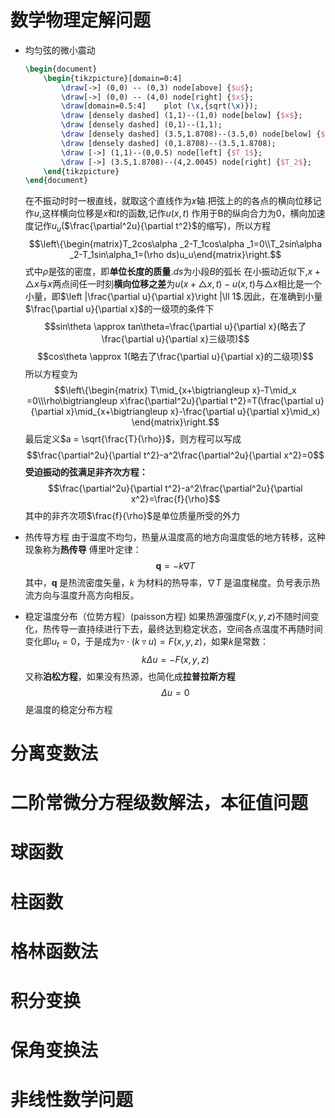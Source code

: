 # 数学物理定解问题
-  均匀弦的微小震动
	```tikz
	\begin{document}
		\begin{tikzpicture}[domain=0:4]
			\draw[->] (0,0) -- (0,3) node[above] {$u$};
			\draw[->] (0,0) -- (4,0) node[right] {$x$};
			\draw[domain=0.5:4]    plot (\x,{sqrt(\x)});
			\draw [densely dashed] (1,1)--(1,0) node[below] {$x$};
			\draw [densely dashed] (0,1)--(1,1);
			\draw [densely dashed] (3.5,1.8708)--(3.5,0) node[below] {$x+dx$};
			\draw [densely dashed] (0,1.8708)--(3.5,1.8708);
			\draw [->] (1,1)--(0,0.5) node[left] {$T_1$};
			\draw [->] (3.5,1.8708)--(4,2.0045) node[right] {$T_2$};
		\end{tikzpicture}
	\end{document}
	```
	在不振动时时一根直线，就取这个直线作为$x$轴.把弦上的的各点的横向位移记作$u$,这样横向位移是$x$和$t$的函数,记作$u(x,t)$
	作用于B的纵向合力为0，横向加速度记作$u_u$($\frac{\partial^2u}{\partial t^2}$的缩写)，所以方程$$\left\{\begin{matrix}T_2cos\alpha _2-T_1cos\alpha _1=0\\T_2sin\alpha _2-T_1sin\alpha_1=(\rho ds)u_u\end{matrix}\right.$$
	式中$\rho$是弦的密度，即**单位长度的质量**.$ds$为小段$B$的弧长
	在小振动近似下,$x+\bigtriangleup x$与$x$两点间任一时刻**横向位移之差**为$u(x+\bigtriangleup x,t)-u(x,t)$与$\bigtriangleup x$相比是一个小量，即$\left |\frac{\partial u}{\partial x}\right |\ll 1$.因此，在准确到小量$\frac{\partial u}{\partial x}$的一级项的条件下$$sin\theta \approx tan\theta=\frac{\partial u}{\partial x}(略去了\frac{\partial u}{\partial x}三级项)$$
	$$cos\theta \approx 1(略去了\frac{\partial u}{\partial x}的二级项)$$
	所以方程变为$$\left\{\begin{matrix} T\mid_{x+\bigtriangleup x}-T\mid_x =0\\\rho\bigtriangleup x\frac{\partial^2u}{\partial t^2}=T(\frac{\partial u}{\partial x}\mid_{x+\bigtriangleup x}-\frac{\partial u}{\partial x}\mid_x) 
	\end{matrix}\right.$$
	最后定义$a = \sqrt{\frac{T}{\rho}}$，则方程可以写成$$\frac{\partial^2u}{\partial t^2}-a^2\frac{\partial^2u}{\partial x^2}=0$$
	**受迫振动的弦满足非齐次方程：**$$\frac{\partial^2u}{\partial t^2}-a^2\frac{\partial^2u}{\partial x^2}=\frac{f}{\rho}$$
	其中的非齐次项$\frac{f}{\rho}$是单位质量所受的外力
	

-  热传导方程
	由于温度不均匀，热量从温度高的地方向温度低的地方转移，这种现象称为**热传导**
	傅里叶定律： $$\mathbf{q} = -k \nabla T$$
	其中，$\mathbf{q}$ 是热流密度矢量，$k$ 为材料的热导率，$\nabla T$ 是温度梯度。负号表示热流方向与温度升高方向相反。
-   稳定温度分布（位势方程）(paisson方程)
	如果热源强度$F(x,y,z)$不随时间变化，热传导一直持续进行下去，最终达到稳定状态，空间各点温度不再随时间变化即$u_t=0$，于是成为$\triangledown\cdot(k\triangledown u)=F(x,y,z)$，如果$k$是常数：$$k\Delta u=-F(x,y,z)$$
	又称**泊松方程**，如果没有热源，也简化成**拉普拉斯方程**$$\Delta u=0$$
	是温度的稳定分布方程
# 分离变数法
# 二阶常微分方程级数解法，本征值问题
# 球函数
# 柱函数
# 格林函数法
# 积分变换
# 保角变换法
# 非线性数学问题